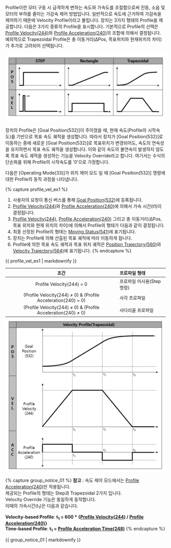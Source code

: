 Profile이란 모터 구동 시 급격하게 변하는 속도와 가속도를 조절함으로써 진동, 소음 및 모터의 부하를 줄이는 가감속 제어 방법입니다.
일반적으로 속도에 근거하여 가감속을 제어하기 때문에 Velocity Profile이라고 불립니다.
장치는 3가지 형태의 Profile을 제공합니다. 다음은 3가지 종류의 Profile을 표시합니다. 기본적으로 Profile의 선택은 [Profile Velocity(244)]와 [Profile Acceleration(240)]의 조합에 의해서 결정됩니다. 예외적으로 Trapezoidal Profile은 총 이동거리(ΔPos, 목표위치와 현재위치의 차이)가 추가로 고려되어 선택됩니다. 

![](/assets/images/dxl/y//profile_1.PNG)

장치의 Profile은 [Goal Position(532)]이 주어졌을 때, 현재 속도(Profile의 시작속도)를 기반으로 목표 속도 궤적을 생성합니다. 따라서 장치가 [Goal Position(532)]로 이동하는 중에 새로운 [Goal Position(532)]로 목표위치가 변경되어도, 속도의 연속성을 유지하면서 목표 속도 궤적을 생성합니다.
이와 같이 속도의 불연속이 발생하지 않도록 목표 속도 궤적을 생성하는 기능을 Velocity Override라고 합니다.
여기서는 수식의 단순화를 위해 Profile의 시작속도를 ‘0’으로 가정합니다.

다음은 [Operating Mode(33)]가 위치 제어 모드 일 때 [Goal Position(532)] 명령에 대한 Profile의 동작 과정을 나타냅니다.

{% capture profile_vel_ex1 %}
1. 사용자의 요청이 통신 버스를 통해 [Goal Position(532)](#goal-position532)에 등록됩니다.
2. [Profile Velocity(244)](#profile-acceleration240-profile-velocity244)와 [Profile Acceleration(240)](#profile-acceleration240-profile-velocity244)에 의해서 가속 시간(t1)이 결정됩니다.  
3. [Profile Velocity(244)](#profile-acceleration240-profile-velocity244), [Profile Acceleration(240)](#profile-acceleration240-profile-velocity244) 그리고 총 이동거리(ΔPos, 목표 위치와 현재 위치의 차이)에 의해서 Profile의 형태가 다음과 같이 결정됩니다.
4. 최종 선정된 Profile의 형태는 [Moving Status(541)](#moving-status541)에 표기됩니다.
5. 장치는 Profile에 의해 산출된 목표 궤적에 따라 이동하게 됩니다.
6. Profile에 의한 목표 속도 궤적과 목표 위치 궤적은 [Position Trajectory(560)](#position-trajectory560)와 [Velocity Trajectory(564)](#velocity-trajectory564)에 표기됩니다.
{% endcapture %}

<div class="notice--success">{{ profile_vel_ex1 | markdownify }}</div>

| 조건                                                           | 프로파일 형태              |
|:--------------------------------------------------------------:|:---------------------------|
| Profile Velocity(244) = 0                                      | 프로파일 미사용(Step 명령) |
| (Profile Velocity(244) ≠ 0) & (Profile Acceleration(240) = 0)  | 사각 프로파일              |
| (Profile Velocity(244) ≠ 0) & (Profile Acceleration(240) ≠ 0)  | 사다리꼴 프로파일          |

![](/assets/images/dxl/y//profile_2.PNG)

{% capture group_notice_01 %}
**참고** : 속도 제어 모드에서는 [Profile Acceleration(240)]만 적용됩니다.  
제공되는 Profile의 형태는 Step과 Trapezoidal 2가지 입니다.  
Velocity Override 기능은 동일하게 동작합니다.  
이때의 가속시간(t<sub>1</sub>)은 다음과 같습니다.  

**Velocity-based Profile**: **t<sub>1</sub> = 600 * {[Profile Velocity(244)] / [Profile Acceleration(240)]}**  
**Time-based Profile**: **t<sub>1</sub> = [Profile Acceleration Time(248)]**
{% endcapture %}

<div class="notice">
  {{ group_notice_01 | markdownify }}
</div>

[Profile Acceleration Time(248)]: #profile-acceleration-time248-profile-time252 
[Profile Velocity(244)]: #profile-acceleration240-profile-velocity244
[Profile Acceleration(240)]: #profile-acceleration240-profile-velocity244